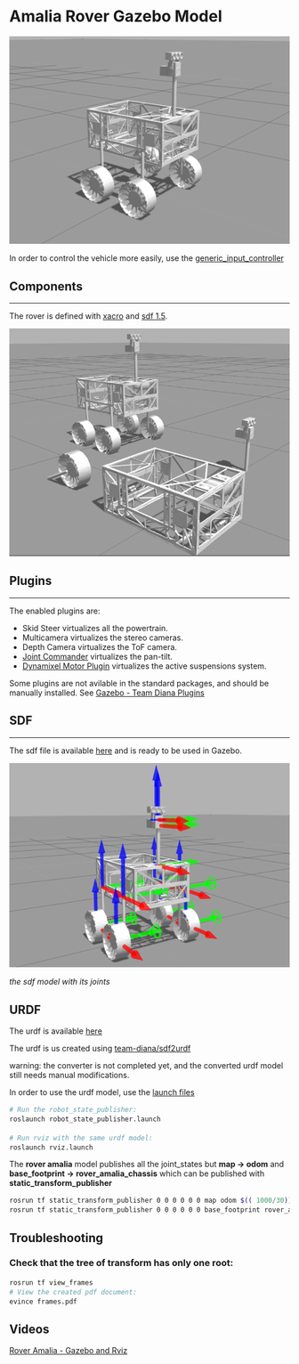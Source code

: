 # Amalia Rover Gazebo Model

![Amalia Rover Gazebo Model](/uploads/amalia_rover_gazebo_model.png)

In order to control the vehicle more easily, use the [generic_input_controller](generic_input_controller.md) 

## Components
---
The rover is defined with [xacro](wiki.ros.org/xacro) and [sdf 1.5](http://osrf-distributions.s3.amazonaws.com/sdformat/api/1.5.html).

![Amalia Rover components](/uploads/gazebo-composable-models.png)

## Plugins
---
The enabled plugins are:

- Skid Steer
  virtualizes all the powertrain.
- Multicamera
  virtualizes the stereo cameras.
- Depth Camera
  virtualizes the ToF camera.
- [Joint Commander](joint_commander_plugin.md)
  virtualizes the pan-tilt.
- [Dynamixel Motor Plugin](gazebo_amalia_rover_suspensions.md)
  virtualizes the active suspensions system.

Some plugins are not avilable in the standard packages, and should be manually installed. See [Gazebo - Team Diana Plugins](gazebo.md#Team_Diana_Plugins)

## SDF
---
The sdf file is available [here](https://raw.githubusercontent.com/team-diana/gazebo-models/master/models/rover_amalia/model.sdf) and is ready to be used in Gazebo.

![Amalia Rover gazebo model with joints](/uploads/amalia_rover_gazebo_model_joints.png)

*the sdf model with its joints*


## URDF 
The urdf is available [here](https://raw.githubusercontent.com/team-diana/gazebo-models/master/urdf/rover_amalia/model.urdf)

The urdf is us created using [team-diana/sdf2urdf](https://github.com/team-diana/sdf2urdf)

warning: the converter is not completed yet, and the converted urdf model still needs manual modifications.

In order to use the urdf model, use the [launch files](https://github.com/team-diana/gazebo-models/tree/master/urdf/rover_amalia)

```bash
# Run the robot_state_publisher:
roslaunch robot_state_publisher.launch

# Run rviz with the same urdf model:
roslaunch rviz.launch
```

The **rover amalia** model publishes all the joint_states but **map -> odom** and  **base_footprint -> rover_amalia_chassis**
which can be published with **static_transform_publisher**

```bash
rosrun tf static_transform_publisher 0 0 0 0 0 0 map odom $(( 1000/30))
rosrun tf static_transform_publisher 0 0 0 0 0 0 base_footprint rover_amalia_chassis $(( 1000/30))
```

## Troubleshooting

### Check that the tree of transform has only one root:

```bash
rosrun tf view_frames
# View the created pdf document:
evince frames.pdf
```


## Videos

[Rover Amalia - Gazebo and Rviz](https://drive.google.com/file/d/0B095UfSp5Q4USUNadGhFNHdpZk0/view?usp=sharing)

